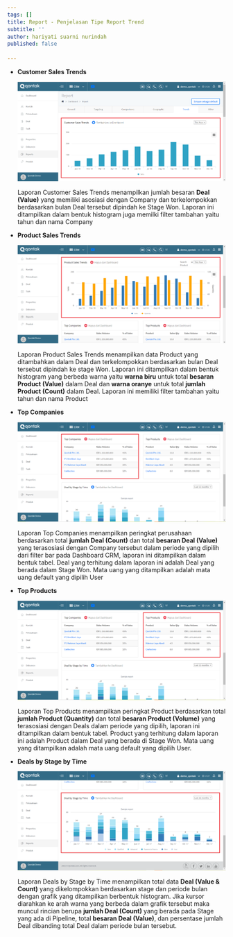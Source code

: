 ```yaml
---
tags: []
title: Report - Penjelasan Tipe Report Trend
subtitle: ''
author: hariyati suarni nurindah
published: false

---
```

* **Customer Sales Trends**

  ![](/uploads/report-trend.PNG)

  Laporan Customer Sales Trends menampilkan jumlah besaran **Deal (Value)** yang memiliki asosiasi dengan Company dan terkelompokkan berdasarkan bulan Deal tersebut dipindah ke Stage Won. Laporan ini ditampilkan dalam bentuk histogram juga memilki filter tambahan yaitu tahun dan nama Company
* **Product Sales Trends**

  ![](/uploads/report-trend1.PNG)

  Laporan Product Sales Trends menampilkan data Product yang ditambahkan dalam Deal dan terkelompokkan berdasarkan bulan Deal tersebut dipindah ke stage Won. Laporan ini ditampilkan dalam bentuk histogram yang berbeda warna yaitu **warna biru** untuk total **besaran Product (Value)** dalam Deal dan **warna oranye** untuk total **jumlah Product (Count)** dalam Deal. Laporan ini memiliki filter tambahan yaitu tahun dan nama Product
* **Top Companies**

  ![](/uploads/report-trend2.PNG)

  Laporan Top Companies menampilkan peringkat perusahaan berdasarkan total **jumlah Deal (Count)** dan total **besaran Deal (Value)** yang terasosiasi dengan Company tersebut dalam periode yang dipilih dari filter bar pada Dashboard CRM, laporan ini ditampilkan dalam bentuk tabel. Deal yang terhitung dalam laporan ini adalah Deal yang berada dalam Stage Won. Mata uang yang ditampilkan adalah mata uang default yang dipilih User
* **Top Products**

  ![](/uploads/report-trend3.PNG)

  Laporan Top Products menampilkan peringkat Product berdasarkan total **jumlah Product (Quantity)** dan total **besaran Product (Volume)** yang terasosiasi dengan Deals dalam periode yang dipilih, laporan ini ditampilkan dalam bentuk tabel. Product yang terhitung dalam laporan ini adalah Product dalam Deal yang berada di Stage Won. Mata uang yang ditampilkan adalah mata uang default yang dipilih User.
* **Deals by Stage by Time**

  ![](/uploads/report-trend4.PNG)

  Laporan Deals by Stage by Time menampilkan total data **Deal (Value & Count)** yang dikelompokkan berdasarkan stage dan periode bulan dengan grafik yang ditampilkan berbentuk histogram. Jika kursor diarahkan ke arah warna yang berbeda dalam grafik tersebut maka muncul rincian berupa **jumlah Deal (Count)** yang berada pada Stage yang ada di Pipeline, total **besaran Deal (Value)**, dan persentase jumlah Deal dibanding total Deal dalam periode bulan tersebut.